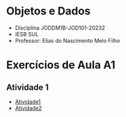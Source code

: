 # Objetos e Dados
* Disciplina JODDM1B-JOD101-20232
* IESB SUL
* Professor: Elias do Nascimento Melo Filho

# Exercícios de Aula A1

## Atividade 1
* [Atividade1](Atividade1)
* [Atividade2](Atividade2)

